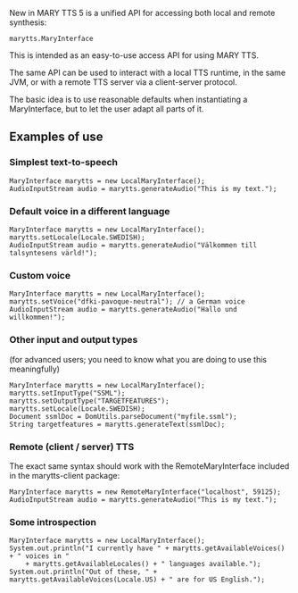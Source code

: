 New in MARY TTS 5 is a unified API for accessing both local and remote synthesis:

    marytts.MaryInterface


This is intended as an easy-to-use access API for using MARY TTS.

The same API can be used to interact with a local TTS runtime, in the same JVM, or with a remote TTS server via a client-server protocol.

The basic idea is to use reasonable defaults when instantiating a MaryInterface, but to let the user adapt all parts of it.

## Examples of use

### Simplest text-to-speech

    MaryInterface marytts = new LocalMaryInterface();
    AudioInputStream audio = marytts.generateAudio("This is my text.");

### Default voice in a different language

    MaryInterface marytts = new LocalMaryInterface();
    marytts.setLocale(Locale.SWEDISH);
    AudioInputStream audio = marytts.generateAudio("Välkommen till talsyntesens värld!");

### Custom voice

    MaryInterface marytts = new LocalMaryInterface();
    marytts.setVoice("dfki-pavoque-neutral"); // a German voice
    AudioInputStream audio = marytts.generateAudio("Hallo und willkommen!");

### Other input and output types

(for advanced users; you need to know what you are doing to use this meaningfully)

    MaryInterface marytts = new LocalMaryInterface();
    marytts.setInputType("SSML");
    marytts.setOutputType("TARGETFEATURES");
    marytts.setLocale(Locale.SWEDISH);
    Document ssmlDoc = DomUtils.parseDocument("myfile.ssml");
    String targetfeatures = marytts.generateText(ssmlDoc);


### Remote (client / server) TTS

The exact same syntax should work with the RemoteMaryInterface included in the marytts-client package:

    MaryInterface marytts = new RemoteMaryInterface("localhost", 59125);
    AudioInputStream audio = marytts.generateAudio("This is my text.");

### Some introspection

    MaryInterface marytts = new LocalMaryInterface();
    System.out.println("I currently have " + marytts.getAvailableVoices() + " voices in "
        + marytts.getAvailableLocales() + " languages available.");
    System.out.println("Out of these, " + marytts.getAvailableVoices(Locale.US) + " are for US English.");

